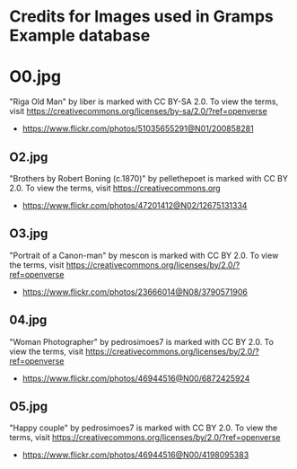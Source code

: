 # Credits for Images used in Gramps Example database #

# O0.jpg ##
"Riga Old Man" by liber is marked with CC BY-SA 2.0. To view the terms, visit https://creativecommons.org/licenses/by-sa/2.0/?ref=openverse 
- https://www.flickr.com/photos/51035655291@N01/200858281

## O2.jpg ##
"Brothers by Robert Boning (c.1870)" by pellethepoet is marked with CC BY 2.0. To view the terms, visit https://creativecommons.org
- https://www.flickr.com/photos/47201412@N02/12675131334

## O3.jpg ##
"Portrait of a Canon-man" by mescon is marked with CC BY 2.0. To view the terms, visit https://creativecommons.org/licenses/by/2.0/?ref=openverse 
- https://www.flickr.com/photos/23666014@N08/3790571906

## 04.jpg ##
"Woman Photographer" by pedrosimoes7 is marked with CC BY 2.0. To view the terms, visit https://creativecommons.org/licenses/by/2.0/?ref=openverse 
- https://www.flickr.com/photos/46944516@N00/6872425924

## O5.jpg ##
"Happy couple" by pedrosimoes7 is marked with CC BY 2.0. To view the terms, visit https://creativecommons.org/licenses/by/2.0/?ref=openverse 
- https://www.flickr.com/photos/46944516@N00/4198095383

